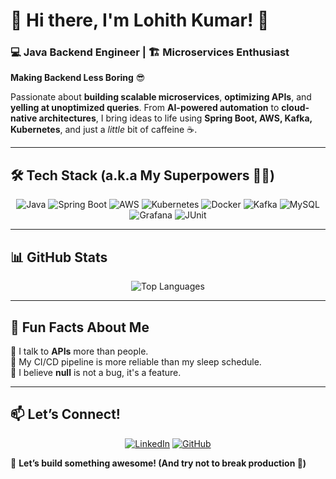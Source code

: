 # 👋 Hi there, I'm Lohith Kumar! 🚀  



### **💻 Java Backend Engineer | 🏗️ Microservices Enthusiast**  

**Making Backend Less Boring** 😎  

Passionate about **building scalable microservices**, **optimizing APIs**, and **yelling at unoptimized queries**. From **AI-powered automation** to **cloud-native architectures**, I bring ideas to life using **Spring Boot, AWS, Kafka, Kubernetes**, and just a *little* bit of caffeine ☕.  

---

## **🛠️ Tech Stack (a.k.a My Superpowers 🦸‍♂️)**  

<p align="center">
  <img src="https://img.shields.io/badge/Java-ED8B00?style=for-the-badge&logo=java&logoColor=white" alt="Java" />
  <img src="https://img.shields.io/badge/Spring Boot-6DB33F?style=for-the-badge&logo=spring&logoColor=white" alt="Spring Boot" />
  <img src="https://img.shields.io/badge/AWS-232F3E?style=for-the-badge&logo=amazonaws&logoColor=white" alt="AWS" />
  <img src="https://img.shields.io/badge/Kubernetes-326CE5?style=for-the-badge&logo=kubernetes&logoColor=white" alt="Kubernetes" />
  <img src="https://img.shields.io/badge/Docker-2496ED?style=for-the-badge&logo=docker&logoColor=white" alt="Docker" />
  <img src="https://img.shields.io/badge/Kafka-231F20?style=for-the-badge&logo=apachekafka&logoColor=white" alt="Kafka" />
  <img src="https://img.shields.io/badge/MySQL-4479A1?style=for-the-badge&logo=mysql&logoColor=white" alt="MySQL" />
  <img src="https://img.shields.io/badge/Grafana-F46800?style=for-the-badge&logo=grafana&logoColor=white" alt="Grafana" />
  <img src="https://img.shields.io/badge/JUnit-25A162?style=for-the-badge&logo=junit5&logoColor=white" alt="JUnit" />
</p>

---

## **📊 GitHub Stats**  

<p align="center">
  <img src="https://github-readme-stats.vercel.app/api/top-langs/?username=Squid-Beast&layout=compact&theme=radical" alt="Top Languages" />
</p>

---

## **🚀 Fun Facts About Me**  

🔹 I talk to **APIs** more than people.  
🔹 My CI/CD pipeline is more reliable than my sleep schedule.  
🔹 I believe **null** is not a bug, it's a feature.

---

## **📫 Let’s Connect!**  

<p align="center">
  <a href="https://www.linkedin.com/in/lknnerukonda/"><img src="https://img.shields.io/badge/LinkedIn-Connect-blue?style=for-the-badge&logo=linkedin" alt="LinkedIn" /></a>
  <a href="https://github.com/Squid-Beast"><img src="https://img.shields.io/badge/GitHub-Follow-black?style=for-the-badge&logo=github" alt="GitHub" /></a>
</p>

🚀 **Let’s build something awesome! (And try not to break production 🤞)**
